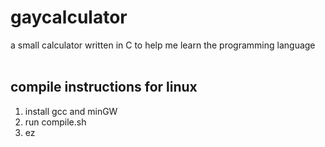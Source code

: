 # gaycalculator
a small calculator written in C to help me learn the programming language
<br>
<br>
## compile instructions for linux
1. install gcc and minGW
2. run compile.sh
3. ez
